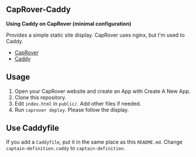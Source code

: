 ## CapRover-Caddy

**Using Caddy on CapRover (minimal configuration)**

Provides a simple static site display. CapRover uses nginx, but I'm used to Caddy.

- [CapRover](https://caprover.com/)
- [Caddy](https://caddyserver.com/)

## Usage

1. Open your CapRover website and create an App with Create A New App.
2. Clone this repository.
3. Edit `index.html` in `public/`. Add other files if needed.
4. Run `caprover deploy`. Please follow the display.

## Use Caddyfile

If you add a `Caddyfile`, put it in the same place as this `README.md`.
Change `captain-definition.caddy` to `captain-definition`.
